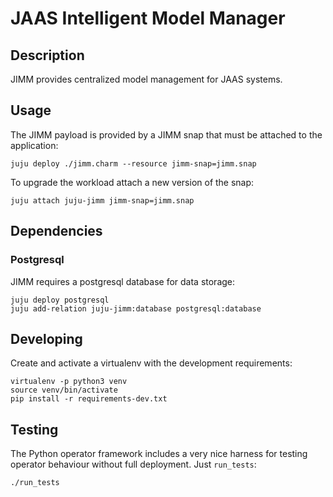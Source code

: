 # JAAS Intelligent Model Manager

## Description

JIMM provides centralized model management for JAAS systems.

## Usage

The JIMM payload is provided by a JIMM snap that must be attached to
the application:

```
juju deploy ./jimm.charm --resource jimm-snap=jimm.snap
```

To upgrade the workload attach a new version of the snap:

```
juju attach juju-jimm jimm-snap=jimm.snap
```
## Dependencies

### Postgresql

JIMM requires a postgresql database for data storage:

```
juju deploy postgresql
juju add-relation juju-jimm:database postgresql:database
```

## Developing

Create and activate a virtualenv with the development requirements:

    virtualenv -p python3 venv
    source venv/bin/activate
    pip install -r requirements-dev.txt

## Testing

The Python operator framework includes a very nice harness for testing
operator behaviour without full deployment. Just `run_tests`:

    ./run_tests
